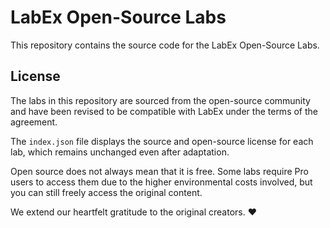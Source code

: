 # LabEx Open-Source Labs

This repository contains the source code for the LabEx Open-Source Labs.

## License

The labs in this repository are sourced from the open-source community and have been revised to be compatible with LabEx under the terms of the agreement.

The `index.json` file displays the source and open-source license for each lab, which remains unchanged even after adaptation.

Open source does not always mean that it is free. Some labs require Pro users to access them due to the higher environmental costs involved, but you can still freely access the original content.

We extend our heartfelt gratitude to the original creators. ❤️
